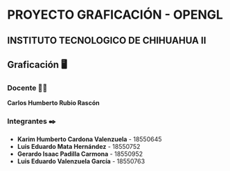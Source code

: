 # PROYECTO GRAFICACIÓN - OPENGL
## INSTITUTO TECNOLOGICO DE CHIHUAHUA II
## Graficación 🖥

### Docente 🧑‍🏫
**Carlos Humberto Rubio Rascón**

### Integrantes ✒️
* **Karim Humberto Cardona Valenzuela** - 18550645
* **Luis Eduardo Mata Hernández** - 18550752
* **Gerardo Isaac Padilla Carmona** - 18550952
* **Luis Eduardo Valenzuela García** - 18550763
